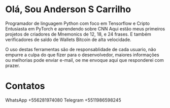 # Olá, Sou Anderson S Carrilho
Programador de linguagem Python com foco em Tensorflow e Cripto
Entusiasta em PyTorch e aprendendo sobre CNN
Aqui estão meus primeiros projetos de criadores de Mnemonics de 12, 18, e 24 frases. E também verificadores de saldo de Wallets Bitcoin de alta velocidade.

O uso destas ferramentas são de responsablidade de cada usuario, não empurre a culpa do que fizer para o desenvolvedor, maiores informações ou melhorias pode enviar e-mail, oe me envoque aqui que responderei com prazer.

# Contatos
WhatsApp +556281974080
Telegram +5511986598245
